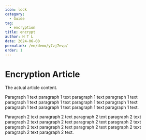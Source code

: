 ```yaml
---
icon: lock
category:
  - Guide
tag:
  - encryption
title: encrypt
author: H T L
date: 2024-06-08
permalink: /en/demo/y7zj7evp/
order: 1
---
```


# Encryption Article

The actual article content.

Paragraph 1 text paragraph 1 text paragraph 1 text paragraph 1 text paragraph 1 text paragraph 1 text paragraph 1 text paragraph 1 text paragraph 1 text paragraph 1 text paragraph 1 text paragraph 1 text.

Paragraph 2 text paragraph 2 text paragraph 2 text paragraph 2 text paragraph 2 text paragraph 2 text paragraph 2 text paragraph 2 text paragraph 2 text paragraph 2 text paragraph 2 text paragraph 2 text paragraph 2 text paragraph 2 text.
